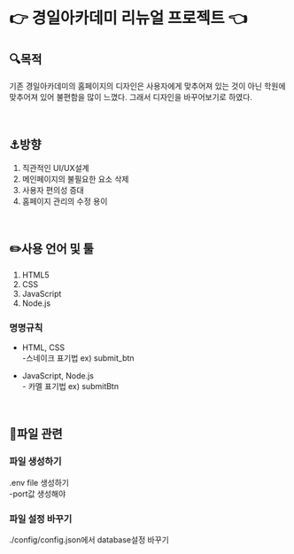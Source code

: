 # 👉 경일아카데미 리뉴얼 프로젝트     👈 

## 🔍목적 

기존 경일아카데미의 홈페이지의 디자인은 사용자에게 맞추어져 있는 것이 아닌 학원에 맞추어져 있어 불편함을 많이 느꼈다. 그래서 디자인을 바꾸어보기로 하였다.


<br>

##  ⚓️방향
1. 직관적인 UI/UX설계
2. 메인페이지의 불필요한 요소 삭제
3.  사용자 편의성 증대
4.  홈페이지 관리의 수정 용이
<br>

## ✏️사용 언어 및 툴

 1. HTML5
 2. CSS
 3. JavaScript
 4. Node.js

### 명명규칙

 - HTML, CSS  
	  -스네이크 표기법 
		  ex) submit_btn    

 - JavaScript, Node.js  
		 - 카멜 표기법 
		ex) submitBtn
<br>

## 📁파일 관련

### 파일 생성하기 
 .env file 생성하기     
	-port값 생성해야
### 파일 설정 바꾸기 
 ./config/config.json에서  database설정 바꾸기
